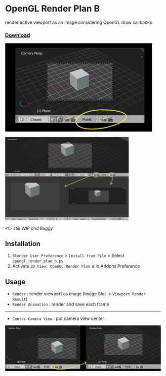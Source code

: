 # OpenGL Render Plan B

render active viewport as an image considering OpenGL draw callbacks

### [Download](https://raw.githubusercontent.com/a-nakanosora/Blender-Small-Addons/master/opengl_render_plan_b/opengl_render_plan_b.py)

![image](./doc/a.jpg)

<img width="400" src="./doc/c.jpg">

*<!> still WIP and Buggy*

## Installation
1. `Blender User Preference` > `Install from File` > Select `opengl_render_plan_b.py`
2. Activate `3D View: OpenGL Render Plan B` in Addons Preference

## Usage

* `Render` : render viewport as image (Image Slot -> `Viewport Render Result`)
* `Render Animation` : render and save each frame

<hr>

* `Center Camera View` : put camera view center

![image](./doc/b.jpg)

